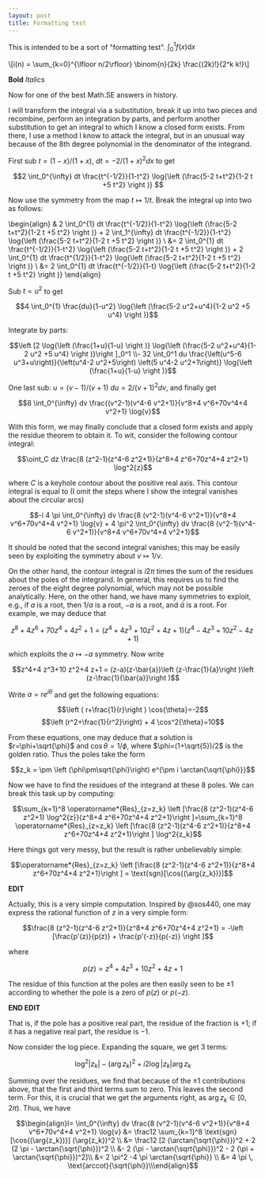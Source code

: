 ```yaml
---
layout: post
title: Formatting test
---
```

This is intended to be a sort of "formatting test".
$\int_0^1 f(x) \mathrm{d}x$

\\[i(n) = \sum_{k=0}^{\lfloor n/2\rfloor} \binom{n}{2k} \frac{(2k)!}{2^k k!}\\]

**Bold**
*Italics*

Now for one of the best Math.SE answers in history.

I will transform the integral via a substitution, break it up into two pieces and recombine, perform an integration by parts, and perform another substitution to get an integral to which I know a closed form exists.  From there, I use a method I know to attack the integral, but in an unusual way because of the 8th degree polynomial in the denominator of the integrand.

First sub $t=(1-x)/(1+x)$, $dt=-2/(1+x)^2 dx$ to get

$$2 \int_0^{\infty} dt \frac{t^{-1/2}}{1-t^2} \log{\left (\frac{5-2 t+t^2}{1-2 t +5 t^2} \right )} $$

Now use the symmetry from the map $t \mapsto 1/t$.  Break the integral up into two as follows:

\begin{align}
& 2 \int_0^{1} dt \frac{t^{-1/2}}{1-t^2} \log{\left (\frac{5-2 t+t^2}{1-2 t +5 t^2} \right )} + 2 \int_1^{\infty} dt \frac{t^{-1/2}}{1-t^2} \log{\left (\frac{5-2 t+t^2}{1-2 t +5 t^2} \right )} \\ 
&= 2 \int_0^{1} dt \frac{t^{-1/2}}{1-t^2} \log{\left (\frac{5-2 t+t^2}{1-2 t +5 t^2} \right )} + 2 \int_0^{1} dt \frac{t^{1/2}}{1-t^2} \log{\left (\frac{5-2 t+t^2}{1-2 t +5 t^2} \right )} \\ 
&= 2 \int_0^{1} dt \frac{t^{-1/2}}{1-t} \log{\left (\frac{5-2 t+t^2}{1-2 t +5 t^2} \right )}
\end{align}

Sub $t=u^2$ to get

$$4 \int_0^{1} \frac{du}{1-u^2} \log{\left (\frac{5-2 u^2+u^4}{1-2 u^2 +5 u^4} \right )}$$

Integrate by parts:

$$\left [2 \log{\left (\frac{1+u}{1-u} \right )} \log{\left (\frac{5-2 u^2+u^4}{1-2 u^2 +5 u^4} \right )}\right ]_0^1 \\- 32 \int_0^1 du \frac{\left(u^5-6 u^3+u\right)}{\left(u^4-2 u^2+5\right) \left(5 u^4-2 u^2+1\right)} \log{\left (\frac{1+u}{1-u} \right )}$$

One last sub: $u=(v-1)/(v+1)$ $du=2/(v+1)^2 dv$, and finally get

$$8 \int_0^{\infty} dv \frac{(v^2-1)(v^4-6 v^2+1)}{v^8+4 v^6+70v^4+4 v^2+1} \log{v}$$

With this form, we may finally conclude that a closed form exists and apply the residue theorem to obtain it.  To wit, consider the following contour integral:

$$\oint_C dz \frac{8 (z^2-1)(z^4-6 z^2+1)}{z^8+4 z^6+70z^4+4 z^2+1} \log^2{z}$$

where $C$ is a keyhole contour about the positive real axis.  This contour integral is equal to (I omit the steps where I show the integral vanishes about the circular arcs)

$$-i 4 \pi \int_0^{\infty} dv \frac{8 (v^2-1)(v^4-6 v^2+1)}{v^8+4 v^6+70v^4+4 v^2+1} \log{v} + 4 \pi^2 \int_0^{\infty} dv \frac{8 (v^2-1)(v^4-6 v^2+1)}{v^8+4 v^6+70v^4+4 v^2+1}$$

It should be noted that the second integral vanishes; this may be easily seen by exploiting the symmetry about $v \mapsto 1/v$.

On the other hand, the contour integral is $i 2 \pi$ times the sum of the residues about the poles of the integrand.  In general, this requires us to find the zeroes of the eight degree polynomial, which may not be possible analytically.  Here, on the other hand, we have many symmetries to exploit, e.g., if $a$ is a root, then $1/a$ is a root, $-a$ is a root, and $\bar{a}$ is a root.  For example, we may deduce that

$$z^8+4 z^6+70z^4+4 z^2+1 = (z^4+4 z^3+10 z^2+4 z+1)  (z^4-4 z^3+10 z^2-4 z+1)$$

which exploits the $a \mapsto -a$ symmetry.  Now write

$$z^4+4 z^3+10 z^2+4 z+1 = (z-a)(z-\bar{a})\left (z-\frac{1}{a}\right )\left (z-\frac{1}{\bar{a}}\right )$$

Write $a=r e^{i \theta}$ and get the following equations:

$$\left ( r+\frac{1}{r}\right ) \cos{\theta}=-2$$
$$\left (r^2+\frac{1}{r^2}\right) + 4 \cos^2{\theta}=10$$

From these equations, one may deduce that a solution is $r=\phi+\sqrt{\phi}$ and $\cos{\theta}=1/\phi$, where $\phi=(1+\sqrt{5})/2$ is the golden ratio.  Thus the poles take the form

$$z_k = \pm \left (\phi\pm\sqrt{\phi}\right) e^{\pm i \arctan{\sqrt{\phi}}}$$

Now we have to find the residues of the integrand at these 8 poles.  We can break this task up by computing:

$$\sum_{k=1}^8 \operatorname*{Res}_{z=z_k} \left [\frac{8 (z^2-1)(z^4-6 z^2+1)  \log^2{z}}{z^8+4 z^6+70z^4+4 z^2+1}\right ]=\sum_{k=1}^8 \operatorname*{Res}_{z=z_k} \left [\frac{8 (z^2-1)(z^4-6 z^2+1)}{z^8+4 z^6+70z^4+4 z^2+1}\right ] \log^2{z_k}$$

Here things got very messy, but the result is rather unbelievably simple:

$$\operatorname*{Res}_{z=z_k} \left [\frac{8 (z^2-1)(z^4-6 z^2+1)}{z^8+4 z^6+70z^4+4 z^2+1}\right ] = \text{sgn}[\cos{(\arg{z_k})}]$$

**EDIT**

Actually, this is a very simple computation.  Inspired by @sos440, one may express the rational function of $z$ in a very simple form:

$$\frac{8 (z^2-1)(z^4-6 z^2+1)}{z^8+4 z^6+70z^4+4 z^2+1} = -\left [\frac{p'(z)}{p(z)} + \frac{p'(-z)}{p(-z)} \right ]$$

where

$$p(z)=z^4+4 z^3+10 z^2+4 z+1$$

The residue of this function at the poles are then easily seen to be $\pm 1$ according to whether the pole is a zero of $p(z)$ or $p(-z)$.

**END EDIT**

That is, if the pole has a positive real part, the residue of the fraction is $+1$; if it has a negative real part, the residue is $-1$.

Now consider the log piece.  Expanding the square, we get 3 terms:

$$\log^2{|z_k|} - (\arg{z_k})^2 + i 2 \log{|z_k|} \arg{z_k}$$

Summing over the residues, we find that because of the $\pm1$ contributions above, that the first and third terms sum to zero.  This leaves the second term.  For this, it is crucial that we get the arguments right, as $\arg{z_k} \in [0,2 \pi)$.  Thus, we have

$$\begin{align}I= \int_0^{\infty} dv \frac{8 (v^2-1)(v^4-6 v^2+1)}{v^8+4 v^6+70v^4+4 v^2+1} \log{v} &= \frac12 \sum_{k=1}^8 \text{sgn}[\cos{(\arg{z_k})}] (\arg{z_k})^2 \\ &= \frac12 [2 (\arctan{\sqrt{\phi}})^2 + 2 (2 \pi - \arctan{\sqrt{\phi}})^2 \\ &- 2 (\pi - \arctan{\sqrt{\phi}})^2 - 2 (\pi + \arctan{\sqrt{\phi}})^2]\\ &= 2 \pi^2 -4 \pi \arctan{\sqrt{\phi}} \\ &= 4 \pi \, \text{arccot}{\sqrt{\phi}}\\\end{align}$$


